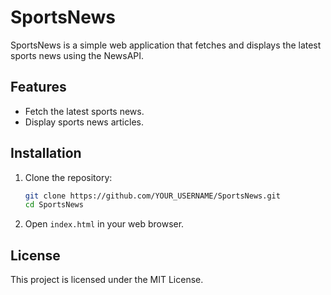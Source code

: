 # SportsNews

SportsNews is a simple web application that fetches and displays the latest sports news using the NewsAPI.

## Features

- Fetch the latest sports news.
- Display sports news articles.

## Installation

1. Clone the repository:
    ```bash
    git clone https://github.com/YOUR_USERNAME/SportsNews.git
    cd SportsNews
    ```

2. Open `index.html` in your web browser.

## License

This project is licensed under the MIT License.
